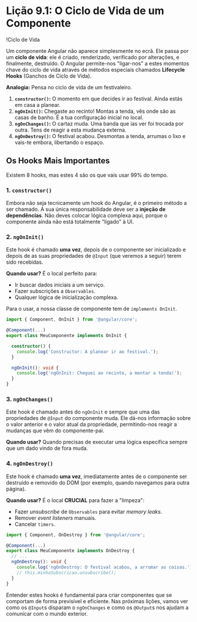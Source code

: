 # Lição 9.1: O Ciclo de Vida de um Componente

!Ciclo de Vida

Um componente Angular não aparece simplesmente no ecrã. Ele passa por um **ciclo de vida**: ele é criado, renderizado, verificado por alterações, e finalmente, destruído. O Angular permite-nos "ligar-nos" a estes momentos chave do ciclo de vida através de métodos especiais chamados **Lifecycle Hooks** (Ganchos de Ciclo de Vida).

**Analogia:** Pensa no ciclo de vida de um festivaleiro.
1.  **`constructor()`:** O momento em que decides ir ao festival. Ainda estás em casa a planear.
2.  **`ngOnInit()`:** Chegaste ao recinto! Montas a tenda, vês onde são as casas de banho. É a tua configuração inicial no local.
3.  **`ngOnChanges()`:** O cartaz muda. Uma banda que ias ver foi trocada por outra. Tens de reagir a esta mudança externa.
4.  **`ngOnDestroy()`:** O festival acabou. Desmontas a tenda, arrumas o lixo e vais-te embora, libertando o espaço.

## Os Hooks Mais Importantes

Existem 8 hooks, mas estes 4 são os que vais usar 99% do tempo.

### 1. `constructor()`

Embora não seja tecnicamente um hook do Angular, é o primeiro método a ser chamado. A sua única responsabilidade deve ser a **injeção de dependências**. Não deves colocar lógica complexa aqui, porque o componente ainda não está totalmente "ligado" à UI.

### 2. `ngOnInit()`

Este hook é chamado **uma vez**, depois de o componente ser inicializado e depois de as suas propriedades de `@Input` (que veremos a seguir) terem sido recebidas.

**Quando usar?** É o local perfeito para:
-   Ir buscar dados iniciais a um serviço.
-   Fazer subscrições a `Observables`.
-   Qualquer lógica de inicialização complexa.

Para o usar, a nossa classe de componente tem de `implements OnInit`.

```typescript
import { Component, OnInit } from '@angular/core';

@Component(...)
export class MeuComponente implements OnInit {

  constructor() {
    console.log('Constructor: A planear ir ao festival.');
  }

  ngOnInit(): void {
    console.log('ngOnInit: Cheguei ao recinto, a montar a tenda!');
  }
}
```

### 3. `ngOnChanges()`

Este hook é chamado antes do `ngOnInit` e sempre que uma das propriedades de `@Input` do componente muda. Ele dá-nos informação sobre o valor anterior e o valor atual da propriedade, permitindo-nos reagir a mudanças que vêm do componente-pai.

**Quando usar?** Quando precisas de executar uma lógica específica sempre que um dado vindo de fora muda.

### 4. `ngOnDestroy()`

Este hook é chamado **uma vez**, imediatamente antes de o componente ser destruído e removido do DOM (por exemplo, quando navegamos para outra página).

**Quando usar?** É o local **CRUCIAL** para fazer a "limpeza":
-   Fazer *unsubscribe* de `Observables` para evitar *memory leaks*.
-   Remover *event listeners* manuais.
-   Cancelar `timers`.

```typescript
import { Component, OnDestroy } from '@angular/core';

@Component(...)
export class MeuComponente implements OnDestroy {
  // ...
  ngOnDestroy(): void {
    console.log('ngOnDestroy: O festival acabou, a arrumar as coisas.');
    // this.minhaSubscricao.unsubscribe();
  }
}
```

Entender estes hooks é fundamental para criar componentes que se comportam de forma previsível e eficiente. Nas próximas lições, vamos ver como os `@Input`s disparam o `ngOnChanges` e como os `@Output`s nos ajudam a comunicar com o mundo exterior.
